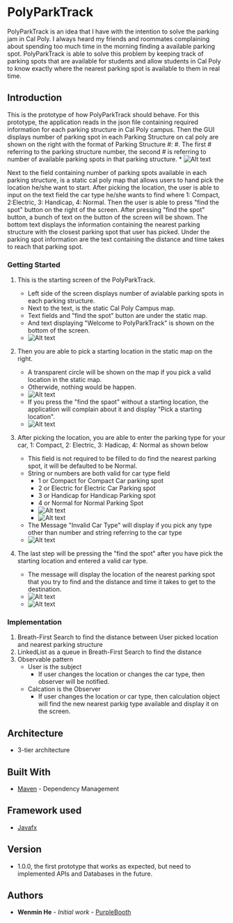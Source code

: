  PolyParkTrack
===============
 
PolyParkTrack is an idea that I have with the intention to solve the parking jam in Cal Poly. I always heard my friends and roommates complaining about spending too much time in the morning finding a available parking spot. PolyParkTrack is able to solve this problem by keeping track of parking spots that are available for students and allow students in Cal Poly to know exactly where the nearest parking spot is available to them in real time.

## Introduction
This is the prototype of how PolyParkTrack should behave. For this prototype, the application reads in the json file containing required information for each parking structure in Cal Poly campus. Then the GUI displays number of parking spot in each Parking Structure on cal poly are shown on the right with the format of Parking Structure #: #. The first # referring to the parking structure number, the second # is referring to number of available parking spots in that parking structure. 
	* ![Alt text](/imagefiles/LeftScreenFormat.jpg?raw=true "Optional Title")

Next to the field containing number of parking spots available in each parking structure, is a static cal poly map that allows users to hand pick the location he/she want to start. After picking the location, the user is able to input on the text field the car type he/she wants to find where 1: Compact, 2:Electric, 3: Handicap, 4: Normal. Then the user is able to press "find the spot" button on the right of the screen. After pressing "find the spot" button, a bunch of text on the button of the screen will be shown. The bottom text displays the information containing the nearest parking structure with the closest parking spot that user has picked. Under the parking spot information are the text containing the distance and time takes to reach that parking spot.

### Getting Started
1. This is the starting screen of the PolyParkTrack.
	* Left side of the screen displays number of avialable parking spots in each parking structure.
	* Next to the text, is the static Cal Poly Campus map.
	* Text fields and "find the spot" button are under the static map.
	* And text displaying "Welcome to PolyParkTrack" is shown on the bottom of the screen.
	* ![Alt text](/imagefiles/StartScreen.jpg?raw=true "Optional Title")
	
2. Then you are able to pick a starting location in the static map on the right.
	* A transparent circle will be shown on the map if you pick a valid location in the static map.
	* Otherwide, nothing would be happen.
	* ![Alt text](/imagefiles/PickLocation.jpg?raw=true "Optional Title")
	* If you press the "find the spaot" without a starting location, the application will complain about it and display "Pick a starting location".
	* ![Alt text](/imagefiles/NoStartingLoc.jpg?raw=true "Optional Title")
	


3. After picking the location, you are able to enter the parking type for your car, 1: Compact, 2: Electric, 3: Hadicap, 4: Normal as shown below
	* This field is not required to be filled to do find the nearest parking spot, it will be defaulted to be Normal.
	* String or numbers are both valid for car type field
		* 1 or Compact for Compact Car parking spot
		* 2 or Electric for Electric Car Parking spot
		* 3 or Handicap for Handicap Parking spot
		* 4 or Normal for Normal Parking Spot
		* ![Alt text](/imagefiles/PickCarType1.jpg?raw=true "Optional Title")
		* ![Alt text](/imagefiles/PickElectricCarType.jpg?raw=true "Optional Title")
	* The Message "Invalid Car Type" will display if you pick any type other than number and string referring to the car type
	* ![Alt text](/imagefiles/InvalidCarTypeScreen.jpg?raw=true "Optional Title")
	
4. The last step will be pressing the "find the spot" after you have pick the starting location and entered a valid car type.
	* The message will display the location of the nearest parking spot that you try to find and the distance and time it takes to get to the destination.
	* ![Alt text](/imagefiles/PrintTextScreen.jpg?raw=true "Optional Title")
	* ![Alt text](/imagefiles/FindElectricPark.jpg?raw=true "Optional Title")


### Implementation
1. Breath-First Search to find the distance between User picked location and nearest parking structure
2. LinkedList as a queue in Breath-First Search to find the distance
3. Observable pattern
	* User is the subject
		* If user changes the location or changes the car type, then observer will be notified.
	* Calcation is the Observer
		* If user changes the location or car type, then calculation object will find the new nearest parkig type available and display it on the screen.

## Architecture
* 3-tier architecture

## Built With
* [Maven](https://maven.apache.org/) - Dependency Management

## Framework used
* [Javafx](http://docs.oracle.com/javase/8/javase-clienttechnologies.htm)


## Version
*  1.0.0, the first prototype that works as expected, but need to implemented APIs and Databases in the future.

## Authors
* **Wenmin He** - *Initial work* - [PurpleBooth](https://github.com/wenmin518)

